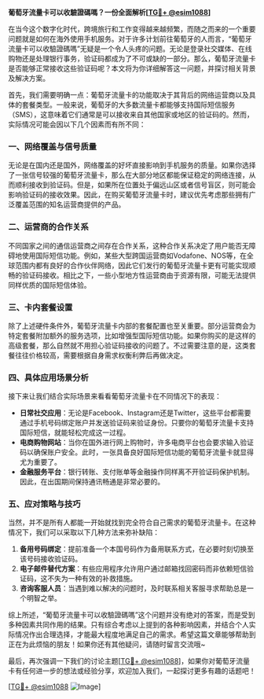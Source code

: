 **葡萄牙流量卡可以收驗證碼嗎？一份全面解析[[TG💪+ @esim1088](https://t.me/s/esim1088)]**

在当今这个数字化时代，跨境旅行和工作变得越来越频繁，而随之而来的一个重要问题就是如何在海外使用手机服务。对于许多计划前往葡萄牙的人而言，“葡萄牙流量卡可以收驗證碼嗎”无疑是一个令人头疼的问题。无论是登录社交媒体、在线购物还是处理银行事务，验证码都成为了不可或缺的一部分。那么，葡萄牙流量卡是否能够正常接收这些验证码呢？本文将为你详细解答这一问题，并探讨相关背景及解决方案。

首先，我们需要明确一点：葡萄牙流量卡的功能取决于其背后的网络运营商以及具体的套餐类型。一般来说，葡萄牙的大多数流量卡都能够支持国际短信服务（SMS），这意味着它们通常是可以接收来自其他国家或地区的验证码的。然而，实际情况可能会因以下几个因素而有所不同：

### **一、网络覆盖与信号质量**
无论是在国内还是国外，网络覆盖的好坏直接影响到手机服务的质量。如果你选择了一张信号较强的葡萄牙流量卡，那么在大部分地区都能保证稳定的网络连接，从而顺利接收到验证码。但是，如果所在位置处于偏远山区或者信号盲区，则可能会影响验证码的接收效果。因此，在购买葡萄牙流量卡时，建议优先考虑那些拥有广泛覆盖范围的知名运营商提供的产品。

### **二、运营商的合作关系**
不同国家之间的通信运营商之间存在合作关系，这种合作关系决定了用户能否无障碍地使用国际短信功能。例如，某些大型跨国运营商如Vodafone、NOS等，在全球范围内都有良好的合作伙伴网络，因此它们发行的葡萄牙流量卡更有可能实现顺畅的验证码接收。相比之下，一些小型地方性运营商由于资源有限，可能无法提供同样优质的国际短信体验。

### **三、卡内套餐设置**
除了上述硬件条件外，葡萄牙流量卡内部的套餐配置也至关重要。部分运营商会为特定套餐附加额外的服务选项，比如增强型国际短信功能。如果你购买的是这样的高级套餐，那么自然就不用担心验证码接收的问题了。不过需要注意的是，这类套餐往往价格较高，需要根据自身需求权衡利弊后再做决定。

### **四、具体应用场景分析**
接下来让我们结合实际场景来看看葡萄牙流量卡在不同情况下的表现：
- **日常社交应用**：无论是Facebook、Instagram还是Twitter，这些平台都需要通过手机号码绑定账户并发送验证码来验证身份。只要你的葡萄牙流量卡支持国际短信，就能轻松完成这一过程。
- **电商购物网站**：当你在国外进行网上购物时，许多电商平台也会要求输入验证码以确保账户安全。此时，一张具备良好国际短信功能的葡萄牙流量卡就显得尤为重要了。
- **金融服务平台**：银行转账、支付账单等金融操作同样离不开验证码保护机制。因此，在出国期间保持通讯畅通是非常必要的。

### **五、应对策略与技巧**
当然，并不是所有人都能一开始就找到完全符合自己需求的葡萄牙流量卡。在这种情况下，我们可以采取以下几种方法来弥补缺陷：
1. **备用号码绑定**：提前准备一个本国号码作为备用联系方式，在必要时刻切换至该号码接收验证码。
2. **电子邮件替代方案**：有些应用程序允许用户通过邮箱找回密码而非依赖短信验证码，这不失为一种有效的补救措施。
3. **咨询客服人员**：当遇到难以解决的问题时，及时联系相关客服寻求帮助总是一个明智之举。

综上所述，“葡萄牙流量卡可以收驗證碼嗎”这个问题并没有绝对的答案，而是受到多种因素共同作用的结果。只有综合考虑以上提到的各种影响因素，并结合个人实际情况作出合理选择，才能最大程度地满足自己的需求。希望这篇文章能够帮助到正在为此烦恼的朋友！如果你还有其他疑问，请随时留言交流哦~

最后，再次强调一下我们的讨论主题[[TG💪+ @esim1088](https://t.me/s/esim1088)]，如果你对葡萄牙流量卡有任何进一步的想法或经验分享，欢迎加入我们，一起探讨更多有趣的话题吧！

[[TG💪+ @esim1088](https://t.me/s/esim1088) ![Image](https://i.postimg.cc/4NQfJmqS/Snipaste-2025-05-13-00-14-12.png)]
